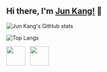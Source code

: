 ## Hi there, I'm [Jun Kang!](irminrics.github.io) 👋

![Jun Kang's GitHub stats](https://github-readme-stats.vercel.app/api?username=irminrics&theme=dark&show_icons=true)

![Top Langs](https://github-readme-stats.vercel.app/api/top-langs/?username=irminrics&theme=dark&show_icons=true)

<a href="https://www.linkedin.com/in/angjunkang/" target="_blank" rel="noopener noreferrer"><img src="https://img.icons8.com/plasticine/100/000000/linkedin.png" width="50" /></a>
&nbsp; <a href="mailto:angjunkang@u.nus.edu" target="_blank" rel="noopener noreferrer"><img src="https://img.icons8.com/plasticine/100/000000/gmail.png"  width="50" /></a>



<!--
**Irminrics/Irminrics** is a ✨ _special_ ✨ repository because its `README.md` (this file) appears on your GitHub profile.

Here are some ideas to get you started:

- 🔭 I’m currently working on ...
- 🌱 I’m currently learning ...
- 👯 I’m looking to collaborate on ...
- 🤔 I’m looking for help with ...
- 💬 Ask me about ...
- 📫 How to reach me: ...
- 😄 Pronouns: ...
- ⚡ Fun fact: ...
-->
